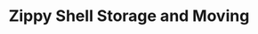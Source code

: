 ---
title: "Zippy Shell Storage and Moving"
url: /wayne/zippy-shell-storage-and-moving/
shop: Mieten
---